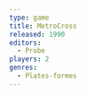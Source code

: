 ```yaml
---
type: game
title: MetroCross
released: 1990
editors: 
  - Probe
players: 2
genres:
  - Plates-formes
---
```

